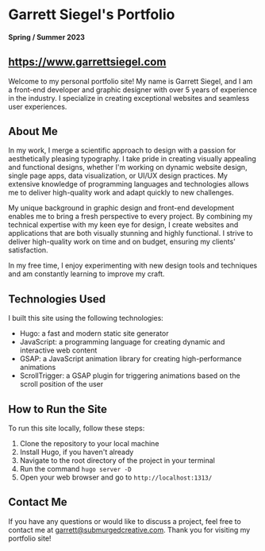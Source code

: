 # Garrett Siegel's Portfolio
#### Spring / Summer 2023
## https://www.garrettsiegel.com

Welcome to my personal portfolio site! My name is Garrett Siegel, and I am a front-end developer and graphic designer with over 5 years of experience in the industry. I specialize in creating exceptional websites and seamless user experiences.

## About Me

In my work, I merge a scientific approach to design with a passion for aesthetically pleasing typography. I take pride in creating visually appealing and functional designs, whether I'm working on dynamic website design, single page apps, data visualization, or UI/UX design practices. My extensive knowledge of programming languages and technologies allows me to deliver high-quality work and adapt quickly to new challenges.

My unique background in graphic design and front-end development enables me to bring a fresh perspective to every project. By combining my technical expertise with my keen eye for design, I create websites and applications that are both visually stunning and highly functional. I strive to deliver high-quality work on time and on budget, ensuring my clients' satisfaction.

In my free time, I enjoy experimenting with new design tools and techniques and am constantly learning to improve my craft.

## Technologies Used

I built this site using the following technologies:

- Hugo: a fast and modern static site generator
- JavaScript: a programming language for creating dynamic and interactive web content
- GSAP: a JavaScript animation library for creating high-performance animations
- ScrollTrigger: a GSAP plugin for triggering animations based on the scroll position of the user

## How to Run the Site

To run this site locally, follow these steps:

1. Clone the repository to your local machine
2. Install Hugo, if you haven't already
3. Navigate to the root directory of the project in your terminal
4. Run the command `hugo server -D`
5. Open your web browser and go to `http://localhost:1313/`

## Contact Me

If you have any questions or would like to discuss a project, feel free to contact me at garrett@submurgedcreative.com. Thank you for visiting my portfolio site!


